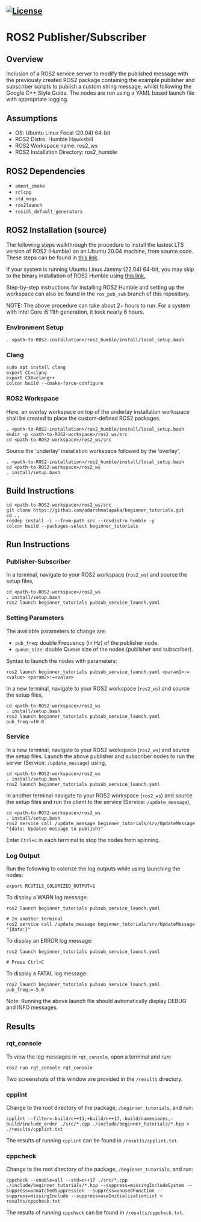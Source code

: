 [![License](https://img.shields.io/badge/License-Apache%202.0-blue.svg)](https://opensource.org/licenses/Apache-2.0)
---

# ROS2 Publisher/Subscriber 

## Overview 

Inclusion of a ROS2 service server to modify the published message with the previously created ROS2 package containing the example publisher and subscriber scripts to publish a custom string message, whilst following the Google C++ Style Guide. The nodes are run using a YAML based launch file with appropriate logging. 

## Assumptions
* OS: Ubuntu Linux Focal (20.04) 64-bit
* ROS2 Distro: Humble Hawksbill
* ROS2 Workspace name: ros2_ws 
* ROS2 Installation Directory: ros2_humble

## ROS2 Dependencies
* ```ament_cmake```
* ```rclcpp```
* ```std_msgs```
* ```ros2launch```
* ```rosidl_default_generators```

## ROS2 Installation (source)

The following steps walkthrough the procedure to install the lastest LTS version of ROS2 (Humble) on an Ubuntu 20.04 machine, from source code. These steps can be found in [this link](http://docs.ros.org/en/humble/Installation/Alternatives/Ubuntu-Development-Setup.html).

If your system is running Ubuntu Linux Jammy (22.04) 64-bit, you may skip to the binary installation of ROS2 Humble using 
[this link.](http://docs.ros.org/en/humble/Installation/Ubuntu-Install-Debians.html)

Step-by-step instructions for installing ROS2 Humble and setting up the workspace can also be found in the ```ros_pub_sub``` branch of this repository. 

NOTE: The above procedure can take about 2+ hours to run. For a system with Intel Core i5 11th generation, it took nearly 6 hours.

### Environment Setup
```
. <path-to-ROS2-installation>/ros2_humble/install/local_setup.bash
```

### Clang
```
sudo apt install clang
export CC=clang
export CXX=clang++
colcon build --cmake-force-configure
```

### ROS2 Workspace
Here, an overlay workspace on top of the underlay installation workspace shall be created to place the custom-defined ROS2 packages. 
```
. <path-to-ROS2-installation>/ros2_humble/install/local_setup.bash
mkdir -p <path-to-ROS2-workspace>/ros2_ws/src
cd <path-to-ROS2-workspace>/ros2_ws/src
```
Source the 'underlay' installation workspace followed by the 'overlay',
```
. <path-to-ROS2-installation>/ros2_humble/install/local_setup.bash
cd <path-to-ROS2-workspace>/ros2_ws
. install/setup.bash
```

## Build Instructions
```
cd <path-to-ROS2-workspace>/ros2_ws/src
git clone https://github.com/adarshmalapaka/beginner_tutorials.git
cd ..  
rosdep install -i --from-path src --rosdistro humble -y
colcon build --packages-select beginner_tutorials
```

## Run Instructions

### Publisher-Subscriber

In a terminal, navigate to your ROS2 workspace (```ros2_ws```) and source the setup files,
```
cd <path-to-ROS2-workspace>/ros2_ws
. install/setup.bash
ros2 launch beginner_tutorials pubsub_service_launch.yaml
```

### Setting Parameters

The available parameters to change are:
* ```pub_freq```: double Frequency (in Hz) of the publisher node.
* ```queue_size```: double Queue size of the nodes (publisher and subscriber).

Syntax to launch the nodes with parameters: 
```
ros2 launch beginner_tutorials pubsub_service_launch.yaml <param1>:=<value> <param2>:=<value>
```

In a new terminal, navigate to your ROS2 workspace (```ros2_ws```) and source the setup files,
```
cd <path-to-ROS2-workspace>/ros2_ws
. install/setup.bash
ros2 launch beginner_tutorials pubsub_service_launch.yaml pub_freq:=10.0
```

### Service 

In a new terminal, navigate to your ROS2 workspace (```ros2_ws```) and source the setup files. Launch the above publisher and subscriber nodes to run the server (Service: ```/update_message```) using, 
```
cd <path-to-ROS2-workspace>/ros2_ws
. install/setup.bash
ros2 launch beginner_tutorials pubsub_service_launch.yaml
```
In another terminal navigate to your ROS2 workspace (```ros2_ws```) and source the setup files and run the client to the service (Service: ```/update_message```),
```
cd <path-to-ROS2-workspace>/ros2_ws
. install/setup.bash
ros2 service call /update_message beginner_tutorials/srv/UpdateMessage "{data: Updated message to publish}"
```
Enter ```Ctrl+c``` in each terminal to stop the nodes from spinning.

### Log Output
Run the following to colorize the log outputs while using launching the nodes:
```
export RCUTILS_COLORIZED_OUTPUT=1
```

To display a WARN log message:
```
ros2 launch beginner_tutorials pubsub_service_launch.yaml

# In another terminal
ros2 service call /update_message beginner_tutorials/srv/UpdateMessage "{data:}"
```

To display an ERROR log message:
```
ros2 launch beginner_tutorials pubsub_service_launch.yaml

# Press Ctrl+C
```

To display a FATAL log message:
```
ros2 launch beginner_tutorials pubsub_service_launch.yaml pub_freq:=-5.0

```

Note: Running the above launch file should automatically display DEBUG and INFO messages. 

## Results

### rqt_console

To view the log messages in ```rqt_console```, open a terminal and run:
```
ros2 run rqt_console rqt_console
```

Two screenshots of this window are provided in the ```/results``` directory.

### cpplint 
Change to the root directory of the package, ```/beginner_tutorials```, and run:
```
cpplint --filter=-build/c++11,+build/c++17,-build/namespaces,-build/include_order ./src/*.cpp ./include/beginner_tutorials/*.hpp > ./results/cpplint.txt
```
The results of running ```cpplint``` can be found in ```/results/cpplint.txt```.

### cppcheck
Change to the root directory of the package, ```/beginner_tutorials```, and run:
```
cppcheck --enable=all --std=c++17 ./src/*.cpp ./include/beginner_tutorials/*.hpp --suppress=missingIncludeSystem --suppress=unmatchedSuppression --suppress=unusedFunction --suppress=missingInclude --suppress=useInitializationList > results/cppcheck.txt
```
The results of running ```cppcheck``` can be found in ```/results/cppcheck.txt```.
